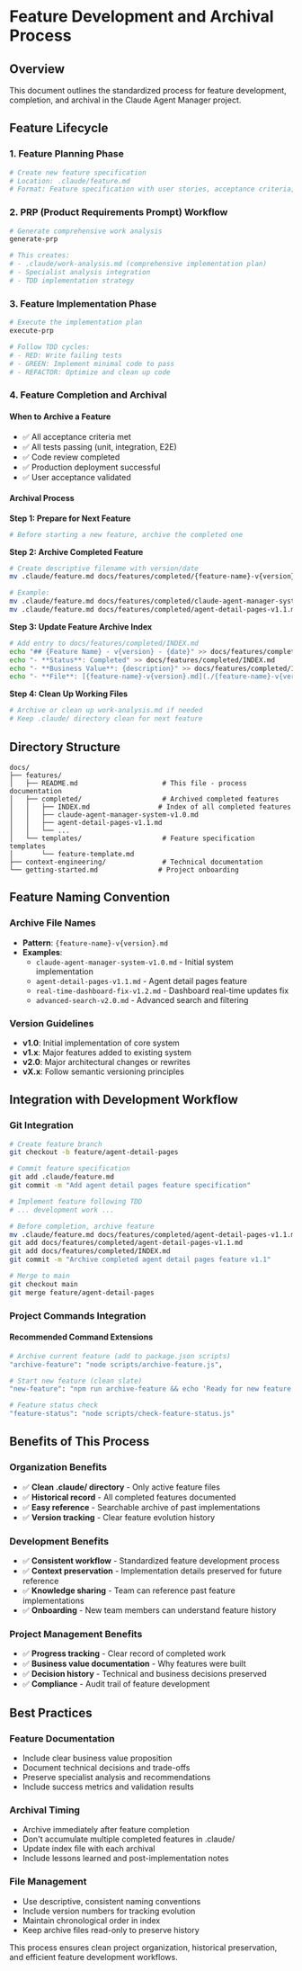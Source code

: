 # Feature Development and Archival Process

## Overview
This document outlines the standardized process for feature development, completion, and archival in the Claude Agent Manager project.

## Feature Lifecycle

### 1. Feature Planning Phase
```bash
# Create new feature specification
# Location: .claude/feature.md
# Format: Feature specification with user stories, acceptance criteria, implementation plan
```

### 2. PRP (Product Requirements Prompt) Workflow
```bash
# Generate comprehensive work analysis
generate-prp

# This creates:
# - .claude/work-analysis.md (comprehensive implementation plan)
# - Specialist analysis integration
# - TDD implementation strategy
```

### 3. Feature Implementation Phase
```bash
# Execute the implementation plan
execute-prp

# Follow TDD cycles:
# - RED: Write failing tests
# - GREEN: Implement minimal code to pass
# - REFACTOR: Optimize and clean up code
```

### 4. Feature Completion and Archival

#### When to Archive a Feature
- ✅ All acceptance criteria met
- ✅ All tests passing (unit, integration, E2E)
- ✅ Code review completed
- ✅ Production deployment successful
- ✅ User acceptance validated

#### Archival Process

**Step 1: Prepare for Next Feature**
```bash
# Before starting a new feature, archive the completed one
```

**Step 2: Archive Completed Feature**
```bash
# Create descriptive filename with version/date
mv .claude/feature.md docs/features/completed/{feature-name}-v{version}.md

# Example:
mv .claude/feature.md docs/features/completed/claude-agent-manager-system-v1.0.md
mv .claude/feature.md docs/features/completed/agent-detail-pages-v1.1.md
```

**Step 3: Update Feature Archive Index**
```bash
# Add entry to docs/features/completed/INDEX.md
echo "## {Feature Name} - v{version} - {date}" >> docs/features/completed/INDEX.md
echo "- **Status**: Completed" >> docs/features/completed/INDEX.md
echo "- **Business Value**: {description}" >> docs/features/completed/INDEX.md
echo "- **File**: [{feature-name}-v{version}.md](./{feature-name}-v{version}.md)" >> docs/features/completed/INDEX.md
```

**Step 4: Clean Up Working Files**
```bash
# Archive or clean up work-analysis.md if needed
# Keep .claude/ directory clean for next feature
```

## Directory Structure

```
docs/
├── features/
│   ├── README.md                     # This file - process documentation
│   ├── completed/                    # Archived completed features
│   │   ├── INDEX.md                 # Index of all completed features
│   │   ├── claude-agent-manager-system-v1.0.md
│   │   ├── agent-detail-pages-v1.1.md
│   │   └── ...
│   └── templates/                    # Feature specification templates
│       └── feature-template.md
├── context-engineering/              # Technical documentation
└── getting-started.md               # Project onboarding
```

## Feature Naming Convention

### Archive File Names
- **Pattern**: `{feature-name}-v{version}.md`
- **Examples**:
  - `claude-agent-manager-system-v1.0.md` - Initial system implementation
  - `agent-detail-pages-v1.1.md` - Agent detail pages feature
  - `real-time-dashboard-fix-v1.2.md` - Dashboard real-time updates fix
  - `advanced-search-v2.0.md` - Advanced search and filtering

### Version Guidelines
- **v1.0**: Initial implementation of core system
- **v1.x**: Major features added to existing system
- **v2.0**: Major architectural changes or rewrites
- **vX.x**: Follow semantic versioning principles

## Integration with Development Workflow

### Git Integration
```bash
# Create feature branch
git checkout -b feature/agent-detail-pages

# Commit feature specification
git add .claude/feature.md
git commit -m "Add agent detail pages feature specification"

# Implement feature following TDD
# ... development work ...

# Before completion, archive feature
mv .claude/feature.md docs/features/completed/agent-detail-pages-v1.1.md
git add docs/features/completed/agent-detail-pages-v1.1.md
git add docs/features/completed/INDEX.md
git commit -m "Archive completed agent detail pages feature v1.1"

# Merge to main
git checkout main
git merge feature/agent-detail-pages
```

### Project Commands Integration

#### Recommended Command Extensions
```bash
# Archive current feature (add to package.json scripts)
"archive-feature": "node scripts/archive-feature.js",

# Start new feature (clean slate)
"new-feature": "npm run archive-feature && echo 'Ready for new feature.md'",

# Feature status check
"feature-status": "node scripts/check-feature-status.js"
```

## Benefits of This Process

### Organization Benefits
- ✅ **Clean .claude/ directory** - Only active feature files
- ✅ **Historical record** - All completed features documented
- ✅ **Easy reference** - Searchable archive of past implementations
- ✅ **Version tracking** - Clear feature evolution history

### Development Benefits
- ✅ **Consistent workflow** - Standardized feature development process
- ✅ **Context preservation** - Implementation details preserved for future reference
- ✅ **Knowledge sharing** - Team can reference past feature implementations
- ✅ **Onboarding** - New team members can understand feature history

### Project Management Benefits
- ✅ **Progress tracking** - Clear record of completed work
- ✅ **Business value documentation** - Why features were built
- ✅ **Decision history** - Technical and business decisions preserved
- ✅ **Compliance** - Audit trail of feature development

## Best Practices

### Feature Documentation
- Include clear business value proposition
- Document technical decisions and trade-offs
- Preserve specialist analysis and recommendations
- Include success metrics and validation results

### Archival Timing
- Archive immediately after feature completion
- Don't accumulate multiple completed features in .claude/
- Update index file with each archival
- Include lessons learned and post-implementation notes

### File Management
- Use descriptive, consistent naming conventions
- Include version numbers for tracking evolution
- Maintain chronological order in index
- Keep archive files read-only to preserve history

This process ensures clean project organization, historical preservation, and efficient feature development workflows.